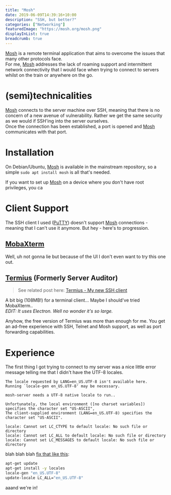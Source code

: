 ```yaml
---
title: "Mosh"
date: 2019-06-09T14:39:16+10:00
description: "SSH, but better?"
categories: ["Networking"]
featuredImage: "https://mosh.org/mosh.png"
displayInList: true
breadcrumb: true
---
```


[Mosh]: https://mosh.org
[PuTTY]: https://www.chiark.greenend.org.uk/~sgtatham/putty/

[Mosh] is a remote terminal application that aims to overcome the issues that many other protocols face.  
For me, [Mosh] addresses the lack of roaming support and intermittent network connectivity that I would face when trying to connect to servers whilst on the train or anywhere on the go.  

# (semi)technicalities
[Mosh] connects to the server machine over SSH, meaning that there is no concern of a new avenue of vulnerability. Rather we get the same security as we would if SSH'ing into the server ourselves.  
Once the connection has been established, a port is opened and [Mosh] communicates with that port.

# Installation
On Debian/Ubuntu, [Mosh] is available in the mainstream repository, so a simple `sudo apt install mosh` is all that's needed.

If you want to set up [Mosh] on a device where you don't have root privileges, you ca

<!--
```bash
# protobuf probably isn't installed so we'll compile that too
wget https://github.com/protocolbuffers/protobuf/releases/download/v3.6.1/protobuf-all-3.6.1.tar.gz
tar -zxf protobuf-all-3.6.1.tar.gz
cd protobuf-all-3.6.1
./autogen.sh
./configure --prefix=/home/you/usr
./make

git clone https://github.com/mobile-shell/mosh
cd mosh
./autogen.sh
./configure --prefix=$HOME/Software/mosh/
```
-->


# Client Support
The SSH client I used ([PuTTY]) doesn't support [Mosh] connections - meaning that I can't use it anymore. But hey - here's to progression.

## [MobaXterm](https://mobaxterm.mobatek.net/)
Well, uh not gonna lie but because of the UI I don't even want to try this one out.

## [Termius](../termius) (Formerly Server Auditor)  

> See related post here: [Termius - My new SSH client](../termius)

A bit big (108MB!) for a terminal client... Maybe I should've tried MobaXterm..  
_EDIT: It uses Electron. Well no wonder it's so large._  

Anyhow, the free version of Termius was more than enough for me. You get an ad-free experience with SSH, Telnet and Mosh support, as well as port forwarding capabilities.  

# Experience

The first thing I got trying to connect to my server was a nice little error message telling me that I didn't have the UTF-8 locales.

```
The locale requested by LANG=en_US.UTF-8 isn't available here.
Running `locale-gen en_US.UTF-8' may be necessary.

mosh-server needs a UTF-8 native locale to run..

Unfortunately, the local environment ([no charset variables]) specifies the character set "US-ASCII",
The client-supplied environment (LANG=en_US.UTF-8) specifies the character set "US-ASCII".

locale: Cannot set LC_CTYPE to default locale: No such file or directory
locale: Cannot set LC_ALL to default locale: No such file or directory
locale: Cannot set LC_MESSAGES to default locale: No such file or directory
```

blah blah blah [fix that like this](https://askubuntu.com/a/1060694):
```bash
apt-get update
apt-get install -y locales
locale-gen "en_US.UTF-8"
update-locale LC_ALL="en_US.UTF-8"
```

aaand we're in!



